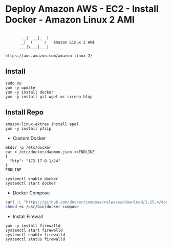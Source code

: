# Deploy Amazon AWS - EC2 - Install Docker - Amazon Linux 2 AMI
```

       __|  __|_  )
       _|  (     /   Amazon Linux 2 AMI
      ___|\___|___|

https://aws.amazon.com/amazon-linux-2/
```
## Install
```
sudo su
yum -y update
yum -y install docker
yum -y install git wget mc screen htop
```

## Install Repo
```
amazon-linux-extras install epel
yum -y install p7zip
```

* Custom Docker
```
mkdir -p /etc/docker
cat > /etc/docker/daemon.json <<ENDLINE
{
  "bip": "172.17.0.1/24"
}
ENDLINE

systemctl enable docker
systemctl start docker
```

* Docker Compose
```bash
curl -L "https://github.com/docker/compose/releases/download/1.25.4/docker-compose-$(uname -s)-$(uname -m)" -o  /usr/bin/docker-compose
chmod +x /usr/bin/docker-compose
```

* Install Firewall
```
yum -y install firewalld
systemctl start firewalld
systemctl enable firewalld
systemctl status firewalld
```
